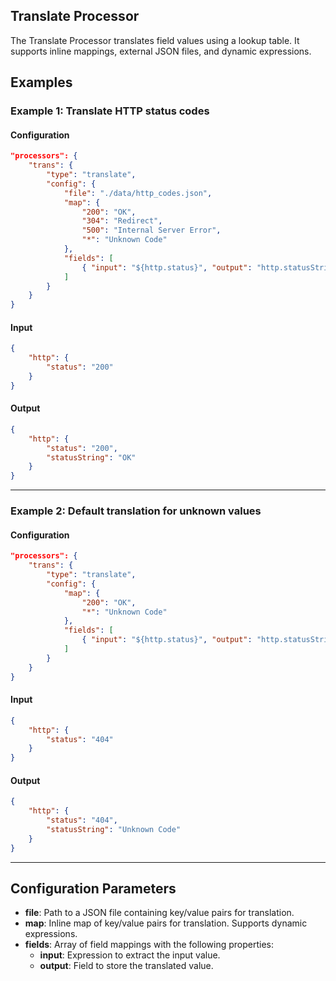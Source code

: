## Translate Processor

The Translate Processor translates field values using a lookup table. It supports inline mappings, external JSON files, and dynamic expressions.

## Examples

### Example 1: Translate HTTP status codes
#### Configuration
```json
"processors": {
	"trans": {
		"type": "translate",
		"config": {
			"file": "./data/http_codes.json",
			"map": {
				"200": "OK",
				"304": "Redirect",
				"500": "Internal Server Error",
				"*": "Unknown Code"
			},
			"fields": [
				{ "input": "${http.status}", "output": "http.statusString" }
			]
		}
	}
}
```

#### Input
```json
{
	"http": {
		"status": "200"
	}
}
```

#### Output
```json
{
	"http": {
		"status": "200",
		"statusString": "OK"
	}
}
```

---

### Example 2: Default translation for unknown values
#### Configuration
```json
"processors": {
	"trans": {
		"type": "translate",
		"config": {
			"map": {
				"200": "OK",
				"*": "Unknown Code"
			},
			"fields": [
				{ "input": "${http.status}", "output": "http.statusString" }
			]
		}
	}
}
```

#### Input
```json
{
	"http": {
		"status": "404"
	}
}
```

#### Output
```json
{
	"http": {
		"status": "404",
		"statusString": "Unknown Code"
	}
}
```

---

## Configuration Parameters
* **file**: Path to a JSON file containing key/value pairs for translation.
* **map**: Inline map of key/value pairs for translation. Supports dynamic expressions.
* **fields**: Array of field mappings with the following properties:
  - **input**: Expression to extract the input value.
  - **output**: Field to store the translated value.

